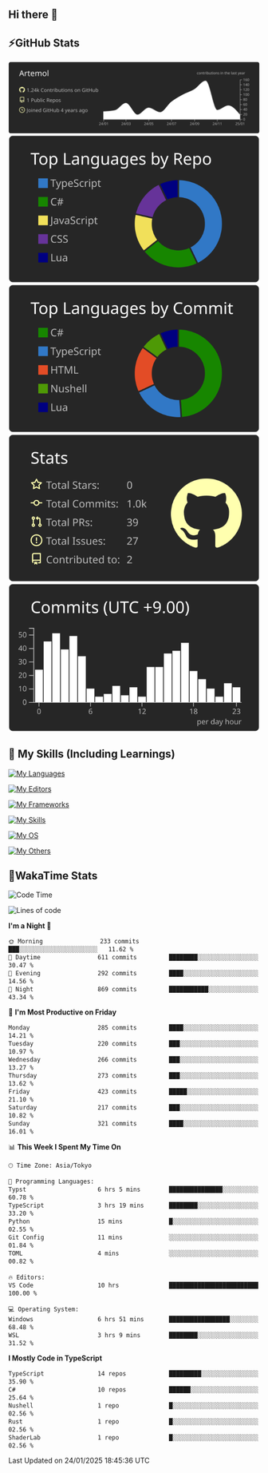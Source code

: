 ## Hi there 👋
<!--
**Artemol/Artemol** is a ✨ _special_ ✨ repository because its `README.md` (this file) appears on your GitHub profile.

Here are some ideas to get you started:

- 🔭 I’m currently working on ...
- 🌱 I’m currently learning ...
- 👯 I’m looking to collaborate on ...
- 🤔 I’m looking for help with ...
- 💬 Ask me about ...
- 📫 How to reach me: ...
- 😄 Pronouns: ...
- ⚡ Fun fact: ...
-->

## ⚡GitHub Stats
[![](https://raw.githubusercontent.com/Artemol/Artemol/main/profile-summary-card-output/apprentice/0-profile-details.svg)](https://github.com/vn7n24fzkq/github-profile-summary-cards)
[![](https://raw.githubusercontent.com/Artemol/Artemol/main/profile-summary-card-output/apprentice/1-repos-per-language.svg)](https://github.com/vn7n24fzkq/github-profile-summary-cards) [![](https://raw.githubusercontent.com/Artemol/Artemol/main/profile-summary-card-output/apprentice/2-most-commit-language.svg)](https://github.com/vn7n24fzkq/github-profile-summary-cards)
[![](https://raw.githubusercontent.com/Artemol/Artemol/main/profile-summary-card-output/apprentice/3-stats.svg)](https://github.com/vn7n24fzkq/github-profile-summary-cards) [![](https://raw.githubusercontent.com/Artemol/Artemol/main/profile-summary-card-output/apprentice/4-productive-time.svg)](https://github.com/vn7n24fzkq/github-profile-summary-cards)

## 🌱 My Skills (Including Learnings)

<!--
### Languages
-->
[![My Languages](https://skillicons.dev/icons?i=ts,py,cs,dotnet,rust,go,c,matlab,css)](https://skillicons.dev)

<!--
### Editors
-->
[![My Editors](https://skillicons.dev/icons?i=vscode,neovim,vim,visualstudio,idea)](https://skillicons.dev)

<!--
### Frameworks
-->
[![My Frameworks](https://skillicons.dev/icons?i=react,nestjs,vite,tailwind,tauri,electron,remix,nextjs,fastapi)](https://skillicons.dev)

<!--
### Tools
-->
[![My Skills](https://skillicons.dev/icons?i=git,nodejs,docker,unity,postman,bun,discord,cloudflare,bash,prometheus,grafana,obsidian)](https://skillicons.dev)

<!--
### OS
-->
[![My OS](https://skillicons.dev/icons?i=windows,ubuntu)](https://skillicons.dev)

<!--
### Others
-->
[![My Others](https://skillicons.dev/icons?i=github,raspberrypi,gcp)](https://skillicons.dev)

## 💬WakaTime Stats
<!--START_SECTION:waka-->
![Code Time](http://img.shields.io/badge/Code%20Time-418%20hrs%2025%20mins-blue)

![Lines of code](https://img.shields.io/badge/From%20Hello%20World%20I%27ve%20Written-11.5%20million%20lines%20of%20code-blue)

**I'm a Night 🦉** 

```text
🌞 Morning                233 commits         ███░░░░░░░░░░░░░░░░░░░░░░   11.62 % 
🌆 Daytime                611 commits         ████████░░░░░░░░░░░░░░░░░   30.47 % 
🌃 Evening                292 commits         ████░░░░░░░░░░░░░░░░░░░░░   14.56 % 
🌙 Night                  869 commits         ███████████░░░░░░░░░░░░░░   43.34 % 
```
📅 **I'm Most Productive on Friday** 

```text
Monday                   285 commits         ████░░░░░░░░░░░░░░░░░░░░░   14.21 % 
Tuesday                  220 commits         ███░░░░░░░░░░░░░░░░░░░░░░   10.97 % 
Wednesday                266 commits         ███░░░░░░░░░░░░░░░░░░░░░░   13.27 % 
Thursday                 273 commits         ███░░░░░░░░░░░░░░░░░░░░░░   13.62 % 
Friday                   423 commits         █████░░░░░░░░░░░░░░░░░░░░   21.10 % 
Saturday                 217 commits         ███░░░░░░░░░░░░░░░░░░░░░░   10.82 % 
Sunday                   321 commits         ████░░░░░░░░░░░░░░░░░░░░░   16.01 % 
```


📊 **This Week I Spent My Time On** 

```text
🕑︎ Time Zone: Asia/Tokyo

💬 Programming Languages: 
Typst                    6 hrs 5 mins        ███████████████░░░░░░░░░░   60.78 % 
TypeScript               3 hrs 19 mins       ████████░░░░░░░░░░░░░░░░░   33.20 % 
Python                   15 mins             █░░░░░░░░░░░░░░░░░░░░░░░░   02.55 % 
Git Config               11 mins             ░░░░░░░░░░░░░░░░░░░░░░░░░   01.84 % 
TOML                     4 mins              ░░░░░░░░░░░░░░░░░░░░░░░░░   00.82 % 

🔥 Editors: 
VS Code                  10 hrs              █████████████████████████   100.00 % 

💻 Operating System: 
Windows                  6 hrs 51 mins       █████████████████░░░░░░░░   68.48 % 
WSL                      3 hrs 9 mins        ████████░░░░░░░░░░░░░░░░░   31.52 % 
```

**I Mostly Code in TypeScript** 

```text
TypeScript               14 repos            █████████░░░░░░░░░░░░░░░░   35.90 % 
C#                       10 repos            ██████░░░░░░░░░░░░░░░░░░░   25.64 % 
Nushell                  1 repo              █░░░░░░░░░░░░░░░░░░░░░░░░   02.56 % 
Rust                     1 repo              █░░░░░░░░░░░░░░░░░░░░░░░░   02.56 % 
ShaderLab                1 repo              █░░░░░░░░░░░░░░░░░░░░░░░░   02.56 % 
```




 Last Updated on 24/01/2025 18:45:36 UTC
<!--END_SECTION:waka-->
